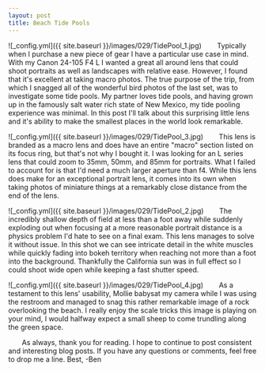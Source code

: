 ```yaml
---
layout: post
title: Beach Tide Pools
---
```


![_config.yml]({{ site.baseurl }}/images/029/TidePool_1.jpg)
&nbsp;&nbsp;&nbsp;&nbsp;&nbsp;&nbsp; Typically when I purchase a new piece of gear I have a particular use case in mind. With my Canon 24-105 F4 L I wanted a great all around lens that could shoot portraits as well as landscapes with relative ease. However, I found that it's excellent at taking macro photos. The true purpose of the trip, from which I snagged all of the wonderful bird photos of the last set, was to investigate some tide pools. My partner loves tide pools, and having grown up in the famously salt water rich state of New Mexico, my tide pooling experience was minimal. In this post I'll talk about this surprising little lens and it's ability to make the smallest places in the world look remarkable. 

![_config.yml]({{ site.baseurl }}/images/029/TidePool_3.jpg) 
&nbsp;&nbsp;&nbsp;&nbsp;&nbsp;&nbsp; This lens is branded as a macro lens and does have an entire "macro" section listed on its focus ring, but that's not why I bought it. I was looking for an L series lens that could zoom to 35mm, 50mm, and 85mm for portraits. What I failed to account for is that I'd need a much larger aperture than f4. While this lens does make for an exceptional portrait lens, it comes into its own when taking photos of miniature things at a remarkably close distance from the end of the lens. 

![_config.yml]({{ site.baseurl }}/images/029/TidePool_2.jpg)
&nbsp;&nbsp;&nbsp;&nbsp;&nbsp;&nbsp; The incredibly shallow depth of field at less than a foot away while suddenly exploding out when focusing at a more reasonable portrait distance is a physics problem I'd hate to see on a final exam. This lens manages to solve it without issue. In this shot we can see intricate detail in the white muscles while quickly fading into bokeh territory when reaching not more than a foot into the background. Thankfully the California sun was in full effect so I could shoot wide open while keeping a fast shutter speed.

![_config.yml]({{ site.baseurl }}/images/029/TidePool_4.jpg)
&nbsp;&nbsp;&nbsp;&nbsp;&nbsp;&nbsp; As a testament to this lens' usability, Mollie babysat my camera while I was using the restroom and managed to snag this rather remarkable image of a rock overlooking the beach. I really enjoy the scale tricks this image is playing on your mind, I would halfway expect a small sheep to come trundling along the green space.

&nbsp;&nbsp;&nbsp;&nbsp;&nbsp;&nbsp; As always, thank you for reading. I hope to continue to post consistent and interesting blog posts. If you have any questions or comments, feel free to drop me a line. 
Best,
-Ben






 